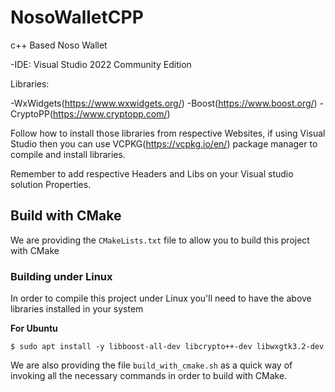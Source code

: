 # NosoWalletCPP

c++ Based Noso Wallet

-IDE: Visual Studio 2022 Community Edition

Libraries:

-WxWidgets(https://www.wxwidgets.org/)
-Boost(https://www.boost.org/)
-CryptoPP(https://www.cryptopp.com/)

Follow how to install those libraries from respective Websites, if using Visual Studio then you can use VCPKG(https://vcpkg.io/en/) package manager to compile and install libraries.

Remember to add respective Headers and Libs on your Visual studio solution Properties.

## Build with CMake

We are providing the `CMakeLists.txt` file to allow you to build this project with CMake

### Building under Linux

In order to compile this project under Linux you'll need to have the above libraries installed in your system

**For Ubuntu**

```console
$ sudo apt install -y libboost-all-dev libcrypto++-dev libwxgtk3.2-dev
```

We are also providing the file `build_with_cmake.sh` as a quick way of invoking all the necessary commands in order to build with CMake.
